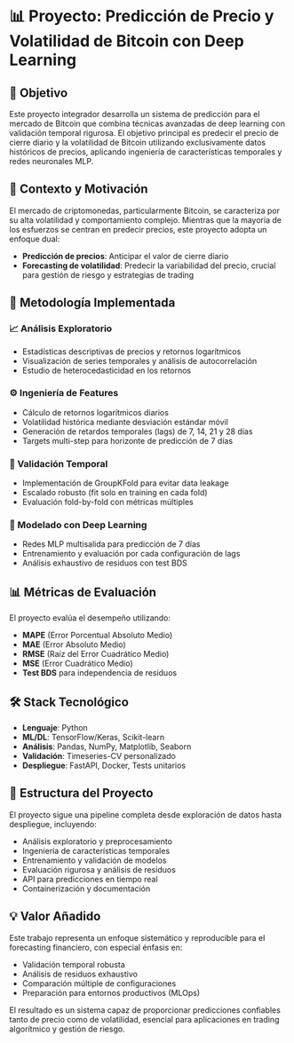 # 📊 Proyecto: Predicción de Precio y Volatilidad de Bitcoin con Deep Learning

## 🎯 Objetivo

Este proyecto integrador desarrolla un sistema de predicción para el mercado de Bitcoin que combina técnicas avanzadas de deep learning con validación temporal rigurosa. El objetivo principal es predecir el precio de cierre diario y la volatilidad de Bitcoin utilizando exclusivamente datos históricos de precios, aplicando ingeniería de características temporales y redes neuronales MLP.

## 🚀 Contexto y Motivación

El mercado de criptomonedas, particularmente Bitcoin, se caracteriza por su alta volatilidad y comportamiento complejo. Mientras que la mayoría de los esfuerzos se centran en predecir precios, este proyecto adopta un enfoque dual:

- **Predicción de precios**: Anticipar el valor de cierre diario
- **Forecasting de volatilidad**: Predecir la variabilidad del precio, crucial para gestión de riesgo y estrategias de trading

## 🔬 Metodología Implementada

### 📈 Análisis Exploratorio
- Estadísticas descriptivas de precios y retornos logarítmicos
- Visualización de series temporales y análisis de autocorrelación
- Estudio de heterocedasticidad en los retornos

### ⚙️ Ingeniería de Features
- Cálculo de retornos logarítmicos diarios
- Volatilidad histórica mediante desviación estándar móvil
- Generación de retardos temporales (lags) de 7, 14, 21 y 28 días
- Targets multi-step para horizonte de predicción de 7 días

### 🧪 Validación Temporal
- Implementación de GroupKFold para evitar data leakage
- Escalado robusto (fit solo en training en cada fold)
- Evaluación fold-by-fold con métricas múltiples

### 🧠 Modelado con Deep Learning
- Redes MLP multisalida para predicción de 7 días
- Entrenamiento y evaluación por cada configuración de lags
- Análisis exhaustivo de residuos con test BDS

## 📊 Métricas de Evaluación

El proyecto evalúa el desempeño utilizando:
- **MAPE** (Error Porcentual Absoluto Medio)
- **MAE** (Error Absoluto Medio)
- **RMSE** (Raíz del Error Cuadrático Medio)
- **MSE** (Error Cuadrático Medio)
- **Test BDS** para independencia de residuos

## 🛠️ Stack Tecnológico

- **Lenguaje**: Python
- **ML/DL**: TensorFlow/Keras, Scikit-learn
- **Análisis**: Pandas, NumPy, Matplotlib, Seaborn
- **Validación**: Timeseries-CV personalizado
- **Despliegue**: FastAPI, Docker, Tests unitarios

## 📁 Estructura del Proyecto

El proyecto sigue una pipeline completa desde exploración de datos hasta despliegue, incluyendo:
- Análisis exploratorio y preprocesamiento
- Ingeniería de características temporales
- Entrenamiento y validación de modelos
- Evaluación rigurosa y análisis de residuos
- API para predicciones en tiempo real
- Containerización y documentación

## 💡 Valor Añadido

Este trabajo representa un enfoque sistemático y reproducible para el forecasting financiero, con especial énfasis en:
- Validación temporal robusta
- Análisis de residuos exhaustivo
- Comparación múltiple de configuraciones
- Preparación para entornos productivos (MLOps)

El resultado es un sistema capaz de proporcionar predicciones confiables tanto de precio como de volatilidad, esencial para aplicaciones en trading algorítmico y gestión de riesgo.